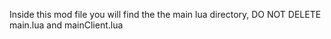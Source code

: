 Inside this mod file you will find the the main lua directory, DO NOT DELETE main.lua and mainClient.lua